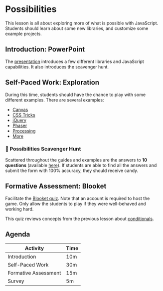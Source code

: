 # Possibilities
This lesson is all about exploring more of what is possible with JavaScript. Students should learn about some new libraries, and customize some example projects.

## Introduction: PowerPoint
The [presentation](Possibilities.pptx) introduces a few different libraries and JavaScript capabilities. It also introduces the scavenger hunt.

## Self-Paced Work: Exploration
During this time, students should have the chance to play with some different examples. There are several examples:

- [Canvas](Canvas.md)
- [CSS Tricks](CssTricks.md)
- [jQuery](jQuery.md)
- [Phaser](Phaser.md)
- [Processing](Processing.md)
- [More](More.md)

### 🔑 Possibilities Scavenger Hunt
Scattered throughout the guides and examples are the answers to **10 questions** (available [here](ScavengerHunt.md)). If students are able to find all the answers and submit the form with 100% accuracy, they should receive candy.

## Formative Assessment: Blooket
Facilitate the [Blooket quiz](https://dashboard.blooket.com/set/644fd7463164594825f519ce). Note that an account is required to host the game. Only allow the students to play if they were well-behaved and working hard.

This quiz reviews concepts from the previous lesson about [conditionals](../Conditionals/README.md).

## Agenda

| Activity | Time |
|-|-|
| Introduction | 10m |
| Self-Paced Work | 30m |
| Formative Assessment | 15m |
| Survey | 5m |
